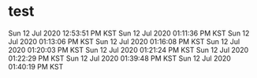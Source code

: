 # test
Sun 12 Jul 2020 12:53:51 PM KST
Sun 12 Jul 2020 01:11:36 PM KST
Sun 12 Jul 2020 01:13:06 PM KST
Sun 12 Jul 2020 01:16:08 PM KST
Sun 12 Jul 2020 01:20:03 PM KST
Sun 12 Jul 2020 01:21:24 PM KST
Sun 12 Jul 2020 01:22:29 PM KST
Sun 12 Jul 2020 01:39:48 PM KST
Sun 12 Jul 2020 01:40:19 PM KST
